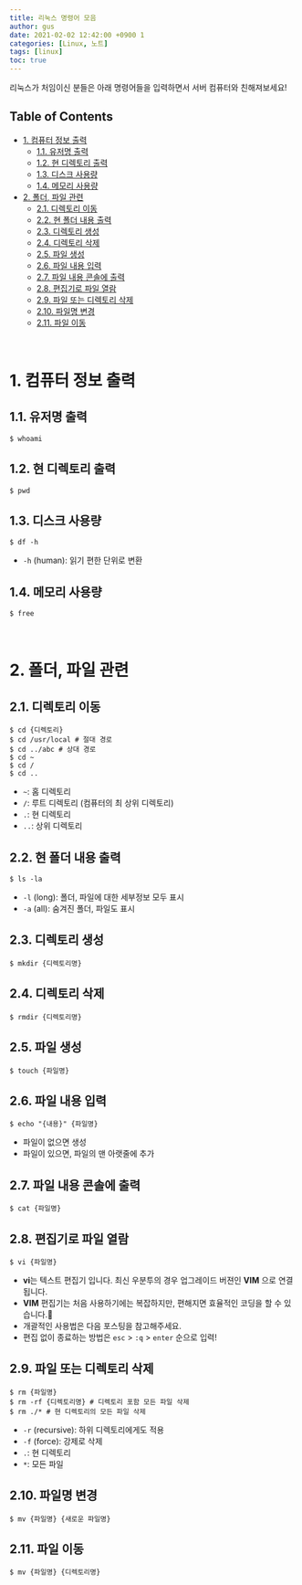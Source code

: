 ```yaml
---
title: 리눅스 명령어 모음
author: gus
date: 2021-02-02 12:42:00 +0900 1
categories: [Linux, 노트]
tags: [linux]
toc: true
---
```


리눅스가 처임이신 분들은 아래 명령어들을 입력하면서 서버 컴퓨터와 친해져보세요!

<h2>Table of Contents</h2>

- [1. 컴퓨터 정보 출력](#1-컴퓨터-정보-출력)
  - [1.1. 유저명 출력](#11-유저명-출력)
  - [1.2. 현 디렉토리 출력](#12-현-디렉토리-출력)
  - [1.3. 디스크 사용량](#13-디스크-사용량)
  - [1.4. 메모리 사용량](#14-메모리-사용량)
- [2. 폴더, 파일 관련](#2-폴더-파일-관련)
  - [2.1. 디렉토리 이동](#21-디렉토리-이동)
  - [2.2. 현 폴더 내용 출력](#22-현-폴더-내용-출력)
  - [2.3. 디렉토리 생성](#23-디렉토리-생성)
  - [2.4. 디렉토리 삭제](#24-디렉토리-삭제)
  - [2.5. 파일 생성](#25-파일-생성)
  - [2.6. 파일 내용 입력](#26-파일-내용-입력)
  - [2.7. 파일 내용 콘솔에 출력](#27-파일-내용-콘솔에-출력)
  - [2.8. 편집기로 파일 열람](#28-편집기로-파일-열람)
  - [2.9. 파일 또는 디렉토리 삭제](#29-파일-또는-디렉토리-삭제)
  - [2.10. 파일명 변경](#210-파일명-변경)
  - [2.11. 파일 이동](#211-파일-이동)

<br> 

# 1. 컴퓨터 정보 출력

## 1.1. 유저명 출력
```console
$ whoami
```

## 1.2. 현 디렉토리 출력
```console
$ pwd
```

## 1.3. 디스크 사용량
```console
$ df -h
```
- ``-h`` (human): 읽기 편한 단위로 변환

## 1.4. 메모리 사용량
```console
$ free
```

<br>

# 2. 폴더, 파일 관련

## 2.1. 디렉토리 이동
```console
$ cd {디렉토리}
$ cd /usr/local # 절대 경로
$ cd ../abc # 상대 경로
$ cd ~
$ cd /
$ cd ..
```
- ``~``: 홈 디렉토리
- ``/``: 루트 디렉토리 (컴퓨터의 최 상위 디렉토리)
- ``.``: 현 디렉토리
- ``..``: 상위 디렉토리

## 2.2. 현 폴더 내용 출력
```console
$ ls -la
```
- ``-l`` (long): 폴더, 파일에 대한 세부정보 모두 표시
- ``-a`` (all): 숨겨진 폴더, 파일도 표시

## 2.3. 디렉토리 생성
```console
$ mkdir {디렉토리명}
```

## 2.4. 디렉토리 삭제
```console
$ rmdir {디렉토리명}
```

## 2.5. 파일 생성
```console
$ touch {파일명}
```

## 2.6. 파일 내용 입력
```console
$ echo "{내용}" {파일명}
```
- 파일이 없으면 생성
- 파일이 있으면, 파일의 맨 아랫줄에 추가

## 2.7. 파일 내용 콘솔에 출력
```console
$ cat {파일명}
```

## 2.8. 편집기로 파일 열람
```console
$ vi {파일명}
```
- **vi**는 텍스트 편집기 입니다. 최신 우분투의 경우 업그레이드 버젼인 **VIM** 으로 연결됩니다.
- **VIM** 편집기는 처음 사용하기에는 복잡하지만, 편해지면 효율적인 코딩을 할 수 있습니다.🤔
- 개괄적인 사용법은 다음 포스팅을 참고해주세요.
- 편집 없이 종료하는 방법은 ``esc`` > ``:q`` > ``enter`` 순으로 입력!

## 2.9. 파일 또는 디렉토리 삭제
```console
$ rm {파일명}
$ rm -rf {디렉토리명} # 디렉토리 포함 모든 파일 삭제
$ rm ./* # 현 디렉토리의 모든 파일 삭제
```
- ``-r`` (recursive): 하위 디렉토리에게도 적용
- ``-f`` (force): 강제로 삭제
- ``.``: 현 디렉토리
- ``*``: 모든 파일

## 2.10. 파일명 변경
```console
$ mv {파일명} {새로운 파일명}
```

## 2.11. 파일 이동
```console
$ mv {파일명} {디렉토리명}
```